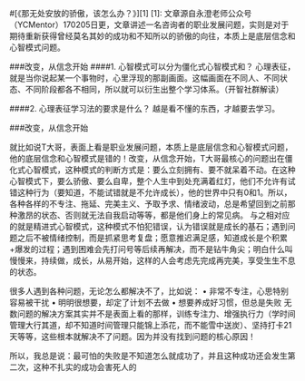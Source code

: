 
#[《那无处安放的骄傲，该怎么办？》][1]
[1]:
文章源自永澄老师公众号（YCMentor）170205日更，文章讲述一名咨询者的职业发展问题，实则是对于期待重新获得曾经莫名其妙的成功和不知所以的骄傲的向往，本质上是底层信念和心智模式问题。

###改变，从信念开始
####1. 心智模式可以分为僵化式心智模式和？
心理表征，就是当你说起某一个事物时，心里浮现的那副画面。这幅画面在不同人、不同状态、不同阶段都各不相同，所以就可以衍生出整个学习体系。（开智社群解读）

####2. 心理表征学习法的要求是什么？
越是看不懂的东西，才越要去学习。

###改变，从信念开始

就比如说T大哥，表面上看是职业发展问题，本质上是底层信念和心智模式问题，他的底层信念和心智模式是错的！改变，从信念开始，T大哥最核心的问题出在僵化式心智模式，这种模式的判断方式是：要么立刻拥有、要不就呆着不动。在这种心智模式下，要么骄傲、要么自卑，整个人生中到处充满着红灯，他们不允许有试错这种行为（要知道，不能试错就是不允许成长），他的世界中只有0和1。所以，各种各样的不专注、拖延、完美主义、予取予求、情绪波动，总是希望回到之前那种激昂的状态、否则就无法自我启动等等，都是他们身上的常见病。
与之相对应的就是精进式心智模式，这种模式不怕犯错误，认为错误就是成长的基石；遇到问题之后不被情绪控制，而是抓紧思考复盘；愿意推迟满足感，知道成长是个积累+爆发的过程；遇到困难会先打问号等后续再解决，而不是钻牛角尖；明白什么叫慢慢来，持续做，成长，从易开始，这样的人会考虑先完成再完美，享受生生不息的状态。


很多人遇到各种问题，无论怎么都解决不了，比如说：
• 非常不专注，心思特别容易被干扰
• 明明很想要，却定了计划不去做
• 想要养成好习惯，但总是失败
无数问题的解决方案其实并不是表面上看的那样，训练专注力、增强执行力（学时间管理大行其道，却不知道时间管理只能锦上添花，而不能雪中送炭）、坚持打卡21天等等，这些根本就解决不了问题。因为并没有找到问题的核心原因！




所以，我总是说：最可怕的失败是不知道怎么就成功了，并且这种成功还会发生第二次，这种不扎实的成功会害死人的
